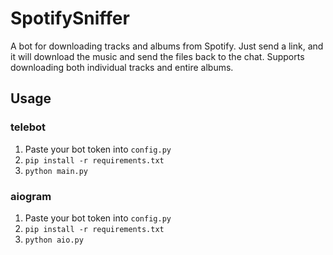 # SpotifySniffer
A bot for downloading tracks and albums from Spotify. Just send a link, and it will download the music and send the files back to the chat. Supports downloading both individual tracks and entire albums.

## Usage

### telebot
1. Paste your bot token into `config.py`
2. `pip install -r requirements.txt`
3. `python main.py`

### aiogram
1. Paste your bot token into `config.py`
2. `pip install -r requirements.txt`
3. `python aio.py`